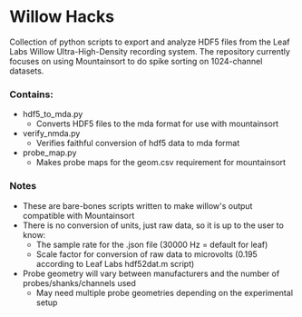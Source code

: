 # Willow Hacks
Collection of python scripts to export and analyze HDF5 files from the Leaf Labs Willow Ultra-High-Density recording system. The repository currently focuses on using Mountainsort to do spike sorting on 1024-channel datasets.

### Contains:
* hdf5_to_mda.py  
  * Converts HDF5 files to the mda format for use with mountainsort
* verify_nmda.py  
  * Verifies faithful conversion of hdf5 data to mda format
* probe_map.py    
  * Makes probe maps for the geom.csv requirement for mountainsort

### Notes
* These are bare-bones scripts written to make willow's output compatible with Mountainsort
* There is no conversion of units, just raw data, so it is up to the user to know: 
  * The sample rate for the .json file (30000 Hz = default for leaf)
  * Scale factor for conversion of raw data to microvolts (0.195 according to Leaf Labs hdf52dat.m script)
* Probe geometry will vary between manufacturers and the number of probes/shanks/channels used
  * May need multiple probe geometries depending on the experimental setup
